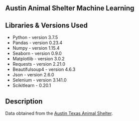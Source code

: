 ## Austin Animal Shelter Machine Learning


## Libraries & Versions Used
* Python - version 3.7.5
* Pandas - version 0.23.4
* Numpy - version 1.15.4
* Seaborn - version 0.9.0
* Matplotlib - version 3.0.2
* Requests - version 2.21.0
* Beautifulsoup4 - version 4.6.3
* Json - version 2.6.0
* Selenium - version 3.141.0
* Scikitlearn - 0.20.1


## Description
Data obtained from the [Austin Texas Animal Shelter](https://data.austintexas.gov/Health-and-Community-Services/Austin-Animal-Center-Outcomes/9t4d-g238).




